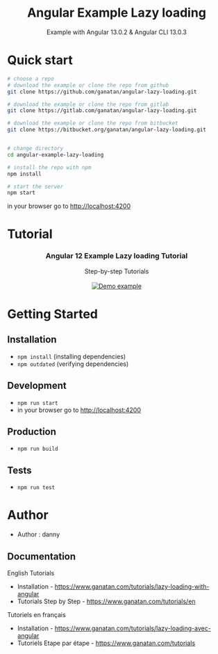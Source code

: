 <p align="center">
  <h1 align="center">Angular Example Lazy loading</h1>
  <p align="center">
    Example with Angular 13.0.2 & Angular CLI 13.0.3
  </p>
</p>


# Quick start

```bash
# choose a repo
# download the example or clone the repo from github
git clone https://github.com/ganatan/angular-lazy-loading.git

# download the example or clone the repo from gitlab
git clone https://gitlab.com/ganatan/angular-lazy-loading.git

# download the example or clone the repo from bitbucket
git clone https://bitbucket.org/ganatan/angular-lazy-loading.git


# change directory
cd angular-example-lazy-loading

# install the repo with npm
npm install

# start the server
npm start

```
in your browser go to [http://localhost:4200](http://localhost:4200) 


# Tutorial

<p align="center">
  <h3 align="center">Angular 12 Example Lazy loading Tutorial</h3>

  <p align="center">
    Step-by-step Tutorials
    <br>
    <br>
    <a href="https://www.ganatan.com/tutorials/lazy-loading-with-angular">
      <img src="https://api.ganatan.com/articles/img/tutorial-lazy-loading-avec-angular.png" alt="Demo example"/>
    </a>
  </p>
</p>


# Getting Started


## Installation
* `npm install` (installing dependencies)
* `npm outdated` (verifying dependencies)

## Development
* `npm run start`
* in your browser go to [http://localhost:4200](http://localhost:4200) 

## Production 
* `npm run build`

## Tests
* `npm run test`

# Author
* Author  : danny


## Documentation

English Tutorials
- Installation - https://www.ganatan.com/tutorials/lazy-loading-with-angular
- Tutorials Step by Step - https://www.ganatan.com/tutorials/en

Tutoriels en français
- Installation - https://www.ganatan.com/tutorials/lazy-loading-avec-angular
- Tutoriels Etape par étape - https://www.ganatan.com/tutorials


